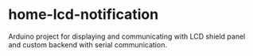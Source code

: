 # home-lcd-notification

Arduino project for displaying and communicating with LCD shield panel and custom backend with serial communication.
